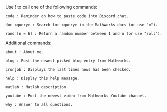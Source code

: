 Use !<command> to call one of the following commands:
```
code : Reminder on how to paste code into Discord chat.

doc <query> : Search for <query> in the Mathworks docs (or use "m"). 

rand [n = 6] : Return a random number between 1 and n (or use "roll").
```
Additional commands:
```
about : About me.

blog : Post the newest picked blog entry from Mathworks.

cronjob : Displays the last times news has been checked.

help : Display this help message.

matlab : Matlab description.

youtube : Post the newest video from Mathworks Youtube channel.

why : Answer to all questions.
```
